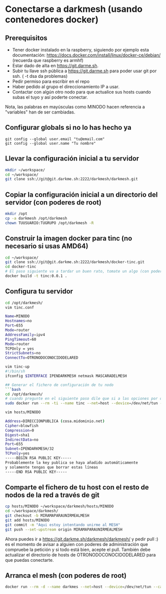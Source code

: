 
# Conectarse a darkmesh (usando contenedores docker)
## Prerequisitos
* Tener docker instalado en la raspberry, siguiendo por ejemplo esta documentación: https://docs.docker.com/install/linux/docker-ce/debian/ (recuerda que raspberry es armhf)
* Estar dado de alta en https://git.darme.sh.
* Subir tu llave ssh pública a https://git.darme.sh para poder usar git por ssh. ( -t dsa da problemas)
* Pedir permiso para escribir en el repo
* Haber pedido al grupo el direccionamiento IP a usar.
* Contactar con algún otro nodo para que actualice sus hosts cuando subas el tuyo y así poderte conectar.

Nota, las palabras en mayúsculas como MINODO hacen referencia a "variables" han de ser cambiadas.

## Configurar globals si no lo has hecho ya
```
git config --global user.email "tu@email.com"
git config --global user.name "Tu nombre"
```

## Llevar la configuración inicial a tu servidor
```bash
mkdir ~/workspace/
cd ~/workspace/
git clone ssh://git@git.darkme.sh:2222/darkmesh/darkmesh.git
```
## Copiar la configuración inicial a un directorio del servidor (con poderes de root)
```bash
mkdir /opt
cp -a darkmesh /opt/darkmesh
chown TUUSUARIO:TUGRUPO /opt/darkmesh -R
```

## Construir la imagen docker para tinc (no necesario si usas AMD64)
```bash
cd ~/workspace/
git clone ssh://git@git.darkme.sh:2222/darkmesh/docker-tinc.git
cd docker-tinc
# El paso siguiente va a tardar un buen rato, tomate un algo (con poderes de root)
docker build -t tinc:0.0.1 . 
```

## Configura tu servidor 
```bash
cd /opt/darkmesh/
vim tinc.conf

Name=MINODO
Hostnames=no
Port=655
Mode=router
AddressFamily=ipv4
PingTimeout=60
Mode=router
TCPOnly = yes
StrictSubnets=no
ConnectTo=OTRONODOCONOCIDODELARED

vim tinc-up
#!/bin/sh
ifconfig $INTERFACE IPENDARKMESH netmask MASCARADELMESH

## Generar el fichero de configuración de tu nodo
```bash
cd /opt/darkmesh/
# cuando pregunte en el siguiente paso dile que si a las opciones por defecto (con poderes de root)
sudo docker run --rm -ti --name tinc --net=host --device=/dev/net/tun --cap-add NET_ADMIN -v /opt/darkmesh:/etc/tinc/darkmesh --entrypoint tincd tinc:0.0.1 -n darkmesh -K4096

vim hosts/MINODO

Address=DIRECCIONPUBLICA (cosa.midominio.net)
Cipher=blowfish
Compression=0
Digest=sha1
IndirectData=no
Port=655
Subnet=IPENDARKMESH/32
TCPonly=yes
-----BEGIN RSA PUBLIC KEY-----
Probablemente la key publica se haya añadido automáticamente
y solamente tengas que borrar estas líneas
-----END RSA PUBLIC KEY-----
```

## Comparte el fichero de tu host con el resto de nodos de la red a través de git
```bash
cp hosts/MINODO ~/workspace/darkmesh/hosts/MINODO
cd ~/workspace/darkmesh/
git checkout -b MIRAMAPARAUNIRMEALMESH
git add hosts/MINODO
git commit -m "Aqui estoy intentando unirme al MESH"
git push --set-upstream origin MIRAMAPARAUNIRMEALMESH
```
Ahora puedes ir a https://git.darkme.sh/darkmesh/darkmesh/ y pedir pull :) es el momento de avisar a alguien con poderes de administración que compruebe la petición y si todo está bien, acepte el pull. También debe actualizar el directorio de hosts de OTRONODOCONOCIDODELARED para que puedas conectarte.
## Arranca el mesh (con poderes de root)
```bash
docker run --rm -d --name darkmes --net=host --device=/dev/net/tun --cap-add NET_ADMIN -v /opt/darkmesh:/etc/tinc/darkmesh tinc:0.0.1 -D -d 5 -n darkmesh
``` 
